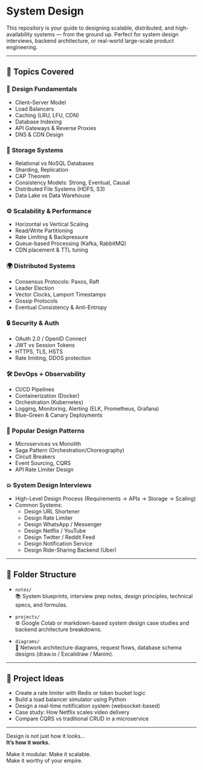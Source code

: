 # System Design

This repository is your guide to designing scalable, distributed, and high-availability systems — from the ground up. Perfect for system design interviews, backend architecture, or real-world large-scale product engineering.

---

## 🧠 Topics Covered

### 📏 Design Fundamentals
- Client–Server Model
- Load Balancers
- Caching (LRU, LFU, CDN)
- Database Indexing
- API Gateways & Reverse Proxies
- DNS & CDN Design

### 🧱 Storage Systems
- Relational vs NoSQL Databases
- Sharding, Replication
- CAP Theorem
- Consistency Models: Strong, Eventual, Causal
- Distributed File Systems (HDFS, S3)
- Data Lake vs Data Warehouse

### ⚙️ Scalability & Performance
- Horizontal vs Vertical Scaling
- Read/Write Partitioning
- Rate Limiting & Backpressure
- Queue-based Processing (Kafka, RabbitMQ)
- CDN placement & TTL tuning

### 🌍 Distributed Systems
- Consensus Protocols: Paxos, Raft
- Leader Election
- Vector Clocks, Lamport Timestamps
- Gossip Protocols
- Eventual Consistency & Anti-Entropy

### 🔒 Security & Auth
- OAuth 2.0 / OpenID Connect
- JWT vs Session Tokens
- HTTPS, TLS, HSTS
- Rate limiting, DDOS protection

### 🛠️ DevOps + Observability
- CI/CD Pipelines
- Containerization (Docker)
- Orchestration (Kubernetes)
- Logging, Monitoring, Alerting (ELK, Prometheus, Grafana)
- Blue-Green & Canary Deployments

### 🧰 Popular Design Patterns
- Microservices vs Monolith
- Saga Pattern (Orchestration/Choreography)
- Circuit Breakers
- Event Sourcing, CQRS
- API Rate Limiter Design

### 💥 System Design Interviews
- High-Level Design Process (Requirements → APIs → Storage → Scaling)
- Common Systems:
  - Design URL Shortener
  - Design Rate Limiter
  - Design WhatsApp / Messenger
  - Design Netflix / YouTube
  - Design Twitter / Reddit Feed
  - Design Notification Service
  - Design Ride-Sharing Backend (Uber)

---

## 📁 Folder Structure

- `notes/`  
  📚 System blueprints, interview prep notes, design principles, technical specs, and formulas.

- `projects/`  
  ⚙️ Google Colab or markdown-based system design case studies and backend architecture breakdowns.

- `diagrams/`  
  🧠 Network architecture diagrams, request flows, database schema designs (draw.io / Excalidraw / Manim).

---

## 🚀 Project Ideas
- Create a rate limiter with Redis or token bucket logic
- Build a load balancer simulator using Python
- Design a real-time notification system (websocket-based)
- Case study: How Netflix scales video delivery
- Compare CQRS vs traditional CRUD in a microservice

---

Design is not just how it looks…  
**It’s how it works.**

Make it modular. Make it scalable.  
Make it worthy of your empire.
